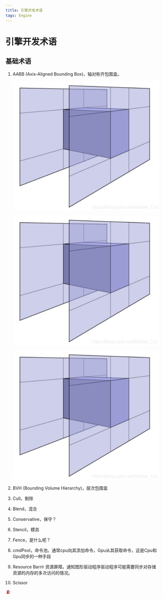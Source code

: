 ```yaml
---
title: 引擎开发术语
tags: Engine
---
```


# 引擎开发术语

## 基础术语

1. AABB (Axis-Aligned Bounding Box)，轴对称齐包围盒。
   
   ![1.png](images\2022-03-25-engine-develop-terms\1.png)
   
   ![2.png](.\2022-03-25-engine-develop-terms\1.png)
   
   ![3.png](_posts\2022-03-25-engine-develop-terms\1.png)

2. BVH (Bounding Volume Hierarchy)，层次包围盒

3. Cull，剔除

4. Blend，混合

5. Conservative，保守？

6. Stencil，模具

7. Fence，是什么呢？

8. cmdPool，命令池。通常cpu向其添加命令，Gpu从其获取命令，这是Cpu和Gpu同步的一种手段

9. Resource Barrir 资源屏障。通知图形驱动程序驱动程序可能需要同步对存储资源的内存的多次访问的情况。

10. Scissor

![4.png](\assets\favicon-16x16.png)
